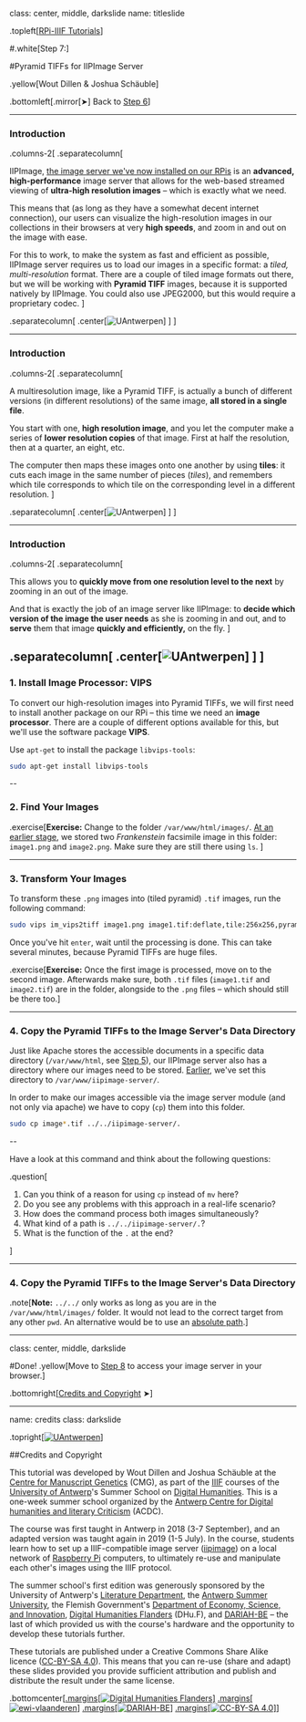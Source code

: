 class: center, middle, darkslide
name: titleslide

.topleft[[RPi-IIIF Tutorials](index.html)] 

#.white[Step 7:]

#Pyramid TIFFs for IIPImage Server

.yellow[Wout Dillen & Joshua Schäuble]

.bottomleft[.mirror[&#10148;] Back to [Step 6](step6.html)]

---

### Introduction

.columns-2[
.separatecolumn[

IIPImage, [the image server we've now installed on our RPis](step6.html) is an **advanced, high-performance** image server that allows for the web-based streamed viewing of **ultra-high resolution images** – which is exactly what we need. 

This means that (as long as they have a somewhat decent internet connection), our users can visualize the high-resolution images in our collections in their browsers at very **high speeds**, and zoom in and out on the image with ease. 

For this to work, to make the system as fast and efficient as possible, IIPImage server requires us to load our images in a specific format: a _tiled, multi-resolution_ format. There are a couple of tiled image formats out there, but we will be working with **Pyramid TIFF** images, because it is supported natively by IIPImage. You could also use JPEG2000, but this would require a proprietary codec. 
]

.separatecolumn[
.center[![UAntwerpen](img/step7/pyramid.svg)]
]
]

---

### Introduction

.columns-2[
.separatecolumn[

A multiresolution image, like a Pyramid TIFF, is actually a bunch of different versions (in different resolutions) of the same image, **all stored in a single file**.

You start with one, **high resolution image**, and you let the computer make a series of **lower resolution copies** of that image. First at half the resolution, then at a quarter, an eight, etc. 

The computer then maps these images onto one another by using **tiles**: it cuts each image in the same number of pieces (_tiles_), and remembers which tile corresponds to which tile on the corresponding level in a different resolution. 
]

.separatecolumn[
.center[![UAntwerpen](img/step7/pyramid.svg)]
]
]

---

### Introduction

.columns-2[
.separatecolumn[

This allows you to **quickly move from one resolution level to the next** by zooming in an out of the image. 

And that is exactly the job of an image server like IIPImage: to **decide which version of the image the user needs** as she is zooming in and out, and to **serve** them that image **quickly and efficiently,** on the fly.
]

.separatecolumn[
.center[![UAntwerpen](img/step7/pyramid.svg)]
]
]
---

### 1. Install Image Processor: VIPS

To convert our high-resolution images into Pyramid TIFFs, we will first need to install another package on our RPi – this time we need an **image processor**. There are a couple of different options available for this, but we'll use the software package **VIPS**.

Use `apt-get` to install the package `libvips-tools`:

```bash
sudo apt-get install libvips-tools
```

--

### 2. Find Your Images

.exercise[**Exercise:** Change to the folder `/var/www/html/images/`. [At an earlier stage](step4.html#clexp2), we stored two _Frankenstein_ facsimile image in this folder: `image1.png` and `image2.png`. Make sure they are still there using `ls`.
]

---

### 3. Transform Your Images

To transform these `.png` images into (tiled pyramid) `.tif` images, run the following command:

```bash
sudo vips im_vips2tiff image1.png image1.tif:deflate,tile:256x256,pyramid
```

Once you've hit `enter`, wait until the processing is done. This can take several minutes, because Pyramid TIFFs are huge files. 

.exercise[**Exercise:** Once the first image is processed, move on to the second image. Afterwards make sure, both `.tif` files (`image1.tif` and `image2.tif`) are in the folder, alongside to the `.png` files – which should still be there too.]

---

### 4. Copy the Pyramid TIFFs to the Image Server's Data Directory

Just like Apache stores the accessible documents in a specific data directory (`/var/www/html`, see [Step 5](step5.html#contentfolder)), our IIPImage server also has a directory where our images need to be stored. [Earlier](step6.html#imgdir), we've set this directory to `/var/www/iipimage-server/`.

In order to make our images accessible via the image server module (and not only via apache) we have to copy (`cp`) them into this folder. 

```bash
sudo cp image*.tif ../../iipimage-server/.
```

--

Have a look at this command and think about the following questions:

.question[

1. Can you think of a reason for using `cp` instead of `mv` here?
2. Do you see any problems with this approach in a real-life scenario?
3. How does the command process both images simultaneously?
3. What kind of a path is `../../iipimage-server/.`?
4. What is the function of the `.` at the end?

]

---

### 4. Copy the Pyramid TIFFs to the Image Server's Data Directory

.note[**Note:** `../../` only works as long as you are in the `/var/www/html/images/` folder. It would not lead to the correct target from any other `pwd`. An alternative would be to use an [absolute path](commandline.html#relative).]

---

class: center, middle, darkslide

#Done!
.yellow[Move to [Step 8](step8.html) to access your image server in your browser.]

.bottomright[[Credits and Copyright](#credits) &#10148;]

---

name: credits
class: darkslide

.topright[[![UAntwerpen](img/logos/ua.svg)](https://www.uantwerpen.be/)]

##Credits and Copyright

This tutorial was developed by Wout Dillen and Joshua Schäuble at the [Centre for Manuscript Genetics](https://www.uantwerpen.be/en/research-groups/centre-for-manuscript-genetics/) (CMG), as part of the [IIIF](https://iiif.io) courses of the [University of Antwerp](https://www.uantwerpen.be/)'s Summer School on [Digital Humanities](https://www.uantwerpen.be/en/summer-schools/digital-humanities--/). This is a one-week summer school organized by the [Antwerp Centre for Digital humanities and literary Criticism](https://www.uantwerpen.be/en/research-groups/digitalhumanities/) (ACDC). 

The course was first taught in Antwerp in 2018 (3-7 September), and an adapted version was taught again in 2019 (1-5 July). In the course, students learn how to set up a IIIF-compatible image server ([iipimage](http://iipimage.sourceforge.net)) on a local network of [Raspberry Pi](https://www.raspberrypi.org) computers, to ultimately re-use and manipulate each other's images using the IIIF protocol. 

The summer school's first edition was generously sponsored by the University of Antwerp's [Literature Department](https://www.uantwerpen.be/en/faculties/faculty-of-arts/research-and-valoris/departments/department-of-literature/), the [Antwerp Summer University](https://www.uantwerpen.be/en/education/international/international-students/antwerp-summer-university/), the Flemish Government's [Department of Economy, Science, and Innovation](https://www.ewi-vlaanderen.be), [Digital Humanities Flanders](http://uahost.uantwerpen.be/platformdh/index.php/dhu-f/) (DHu.F), and [DARIAH-BE](http://be.dariah.eu) – the last of which provided us with the course's hardware and the opportunity to develop these tutorials further. 

These tutorials are published under a Creative Commons Share Alike licence ([CC-BY-SA 4.0](https://creativecommons.org/licenses/by-sa/4.0/)). This means that you can re-use (share and adapt) these slides provided you provide sufficient attribution and publish and distribute the result under the same license.

.bottomcenter[[.margins[![Digital Humanities Flanders](img/logos/dhuf.svg)]](http://uahost.uantwerpen.be/platformdh/index.php/dhu-f/) [.margins[![ewi-vlaanderen](img/logos/ewi.svg)]](https://www.ewi-vlaanderen.be) [.margins[![DARIAH-BE](img/logos/dariah.svg)]](http://be.dariah.eu) [.margins[![CC-BY-SA 4.0](img/logos/ccbysa.svg)]](https://creativecommons.org/licenses/by-sa/4.0/)]
